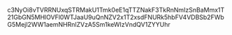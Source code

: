 c3NyOi8vTVRRNUxqSTRMakU1Tmk0eE1qTTZNakF3TkRnNmIzSnBaMmx1T21GbGN5MHlOVFl0WTJaaU9uQnNZV2x1T2xsdFNURk5hbFV4VDBSb2FWbG5Mejl2WW1aemNHRnlZVzA5Sm1keWIzVndQV1ZYYUhr
